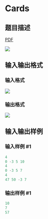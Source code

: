 # Cards

## 题目描述

[problemUrl]: https://uva.onlinejudge.org/index.php?option=com_onlinejudge&Itemid=8&category=279&page=show_problem&problem=3928

[PDF](https://uva.onlinejudge.org/external/124/p12484.pdf)

![](https://cdn.luogu.com.cn/upload/vjudge_pic/UVA12484/78d69258a8cbacf00fdc9bc26c7f8663eac38ac8.png)

## 输入输出格式

### 输入格式

![](https://cdn.luogu.com.cn/upload/vjudge_pic/UVA12484/08aa0bef1db0ea85692d168eac067364b7a10468.png)

### 输出格式

![](https://cdn.luogu.com.cn/upload/vjudge_pic/UVA12484/058166cf36dbec1f92e6b17a855493264b7caebd.png)

## 输入输出样例

### 输入样例 #1

```cpp
4
0 -3 5 10
4
0 -3 5 7
4
47 50 -3 7
```


### 输出样例 #1

```cpp
10
7
57
```


